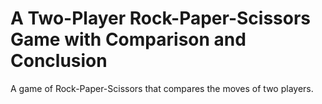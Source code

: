 # A Two-Player Rock-Paper-Scissors Game with Comparison and Conclusion
 A game of Rock-Paper-Scissors that compares the moves of two players.
